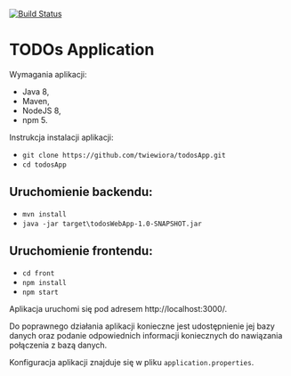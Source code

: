 [![Build Status](https://travis-ci.org/twiewiora/todosApp.svg?branch=master)](https://travis-ci.org/twiewiora/todosApp)

# TODOs Application

Wymagania aplikacji:
- Java 8,
- Maven,
- NodeJS 8,
- npm 5.

Instrukcja instalacji aplikacji:

- `git clone https://github.com/twiewiora/todosApp.git`
- `cd todosApp`

Uruchomienie backendu:
-
- `mvn install`
- `java -jar target\todosWebApp-1.0-SNAPSHOT.jar`

Uruchomienie frontendu:
- 
- `cd front`
- `npm install`
- `npm start`

Aplikacja uruchomi się pod adresem http://localhost:3000/.

Do poprawnego działania aplikacji konieczne jest udostępnienie jej bazy danych oraz podanie odpowiednich informacji koniecznych do nawiązania połączenia z bazą danych.

Konfiguracja aplikacji znajduje się w pliku `application.properties`.
